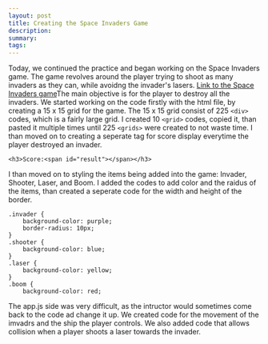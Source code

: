 ```yaml
---
layout: post
title: Creating the Space Invaders Game
description: 
summary: 
tags: 
---
```

Today, we continued the practice and began working on the Space Invaders game. The game revolves around the player trying to shoot as many invaders as they can, while avoidng the invader's lasers. [Link to the Space Invaders game](https://osvaldo178.github.io/space-invaders/)The main objective is for the player to destroy all the invaders.
We started working on the code firstly with the html file, by creating a 15 x 15 grid for the game. The 15 x 15 grid consist of 225 ```<div>``` codes, which is a fairly large grid. I created 10 ```<grid>``` codes, copied it, than pasted it multiple times until 225 ```<grids>``` were created to not waste time. I than moved on to creating a seperate tag for score display everytime the player destroyed an invader. 

```
<h3>Score:<span id="result"></span></h3>
```
I than moved on to styling the items being added into the game: Invader, Shooter, Laser, and Boom. I added the codes to add color and the raidus of the items, than created a seperate code for the width and height of the border.

```
.invader {
	background-color: purple;
	border-radius: 10px;
}
.shooter {
	background-color: blue;
}
.laser {
	background-color: yellow;
}
.boom {
	background-color: red;
```
The app.js side was very difficult, as the intructor would sometimes come back to the code ad change it up. We created code for the movement of the imvadrs and the ship the player controls. We also added code that allows collision when a player shoots a laser towards the invader. 